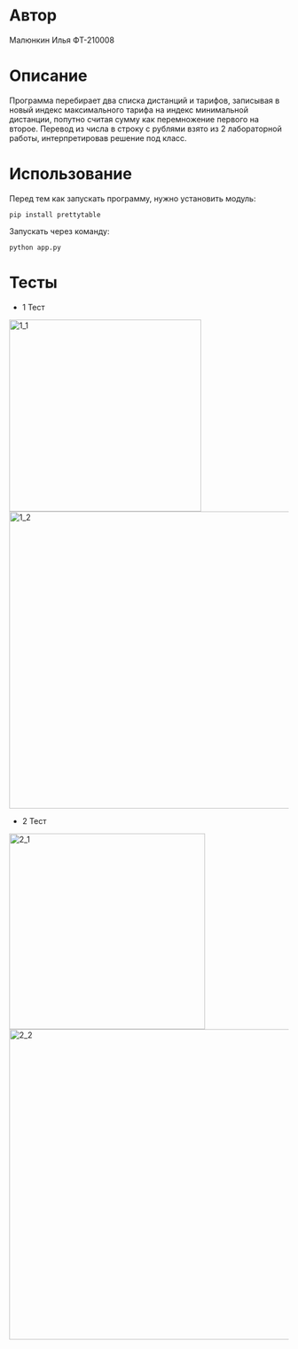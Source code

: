 # Автор

Малюнкин Илья ФТ-210008

# Описание 

Программа перебирает два списка дистанций и тарифов, записывая в новый индекс максимального тарифа на индекс минимальной дистанции, попутно считая сумму как перемножение первого на второе. Перевод из числа в строку с рублями взято из 2 лабораторной работы, интерпретировав решение под класс.

# Использование

Перед тем как запускать программу, нужно установить модуль:

`pip install prettytable`

Запускать через команду: 

`python app.py`

# Тесты

- 1 Тест

<img width="346" alt="1_1" src="https://user-images.githubusercontent.com/114622207/199428598-35ddd0e8-8b25-4d16-9633-9105c73b65d2.png">

<img width="536" alt="1_2" src="https://user-images.githubusercontent.com/114622207/199428610-639a859e-7c7a-4f15-8c52-21273007186b.png">

- 2 Тест

<img width="353" alt="2_1" src="https://user-images.githubusercontent.com/114622207/199428619-d6b7ba31-9caf-46d3-b9dc-8daf227eeacf.png">
<img width="560" alt="2_2" src="https://user-images.githubusercontent.com/114622207/199428628-a88d81ec-d098-4472-9850-4821081e8133.png">

